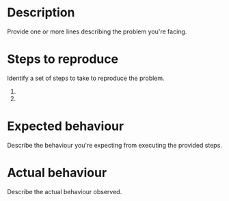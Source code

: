 # Description

Provide one or more lines describing the problem you're facing.

# Steps to reproduce

Identify a set of steps to take to reproduce the problem.

1.
2.

# Expected behaviour

Describe the behaviour you're expecting from executing the provided steps.

# Actual behaviour

Describe the actual behaviour observed.